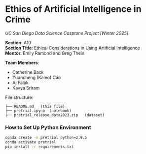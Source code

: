 # Ethics of Artificial Intelligence in Crime
_UC San Diego Data Science Casptone Project [Winter 2025]_

**Section**: A10<br>
**Section Title**: Ethical Considerations in Using Artificial Intelligence<br>
**Mentor**: Emily Ramond and Greg Thein<br>

**Team Members**:
*   Catherine Back
*   Yuancheng (Kaleo) Cao
*   Aj Falak
*   Kavya Sriram

File structure:
```
├── README.md   (this file)
├── pretrial.ipynb  (notebook)
├── pretrial_release_data2023.zip   (dataset)
```

### How to Set Up Python Environment

```sh
conda create -n pretrial python=3.9.5
conda activate pretrial
pip install -r requirements.txt
```